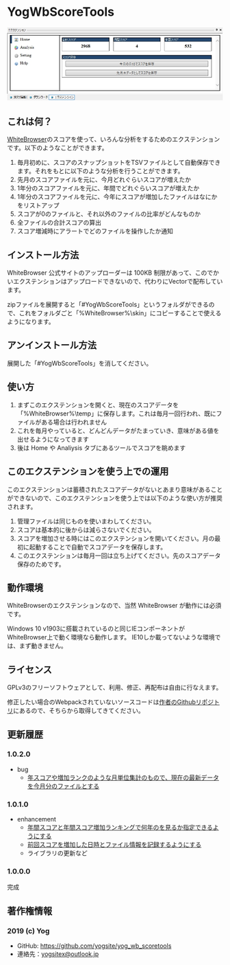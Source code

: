 # YogWbScoreTools

![スクリーンショット](screen_shot.jpg "スクリーンショット")

## これは何？

[WhiteBrowser](https://w.atwiki.jp/whitebrowser/)のスコアを使って、いろんな分析をするためのエクステンションです。以下のようなことができます。

1. 毎月初めに、スコアのスナップショットをTSVファイルとして自動保存できます。それをもとに以下のような分析を行うことができます。
2. 先月のスコアファイルを元に、今月どれぐらいスコアが増えたか
3. 1年分のスコアファイルを元に、年間でどれぐらいスコアが増えたか
4. 1年分のスコアファイルを元に、今年にスコアが増加したファイルはなにかをリストアップ
5. スコアが0のファイルと、それ以外のファイルの比率がどんなものか
6. 全ファイルの合計スコアの算出
7. スコア増減時にアラートでどのファイルを操作したか通知

## インストール方法

WhiteBrowser 公式サイトのアップローダーは 100KB 制限があって、このでかいエクステンションはアップロードできないので、代わりにVectorで配布しています。

zipファイルを展開すると「#YogWbScoreTools」というフォルダができるので、これをフォルダごと「%WhiteBrowser%\skin」にコピーすることで使えるようになります。

## アンインストール方法

展開した「#YogWbScoreTools」を消してください。

## 使い方

1. まずこのエクステンションを開くと、現在のスコアデータを「%WhiteBrowser%\temp」に保存します。これは毎月一回行われ、既にファイルがある場合は行われません
2. これを毎月やっていると、どんどんデータがたまっていき、意味がある値を出せるようになってきます
3. 後は Home や Analiysis タブにあるツールでスコアを眺めます

## このエクステンションを使う上での運用

このエクステンションは蓄積されたスコアデータがないとあまり意味があることができないので、このエクステンションを使う上では以下のような使い方が推奨されます。

1. 管理ファイルは同じものを使いまわしてください。
2. スコアは基本的に後からは減らさないでください。
3. スコアを増加させる時にはこのエクステンションを開いてください。月の最初に起動することで自動でスコアデータを保存します。
4. このエクステンションは毎月一回は立ち上げてください。先のスコアデータ保存のためです。

## 動作環境

WhiteBrowserのエクステンションなので、当然 WhiteBrowser が動作には必須です。

Windows 10 v1903に搭載されているのと同じIEコンポーネントがWhiteBrowser上で動く環境なら動作します。
IE10しか載ってないような環境では、まず動きません。

## ライセンス

GPLv3のフリーソフトウェアとして、利用、修正、再配布は自由に行なえます。

修正したい場合のWebpackされていないソースコードは[作者のGithubリポジトリ](https://github.com/yogsite/yog_wb_scoretools)にあるので、そちらから取得してきてください。

## 更新履歴

### 1.0.2.0

- bug
  - [年スコアや増加ランクのような月単位集計のもので、現在の最新データを今月分のファイルとする](https://github.com/yogsite/yog_wb_scoretools/issues/5)

### 1.0.1.0

- enhancement
  - [年間スコアと年間スコア増加ランキングで何年のを見るか指定できるようにする](https://github.com/yogsite/yog_wb_scoretools/issues/1)
  - [前回スコアを増加した日時とファイル情報を記録するようにする](https://github.com/yogsite/yog_wb_scoretools/issues/2)
  - ライブラリの更新など

### 1.0.0.0

完成

## 著作権情報

### 2019 (c) Yog

- GitHub: https://github.com/yogsite/yog_wb_scoretools
- 連絡先：yogsitex@outlook.jp
